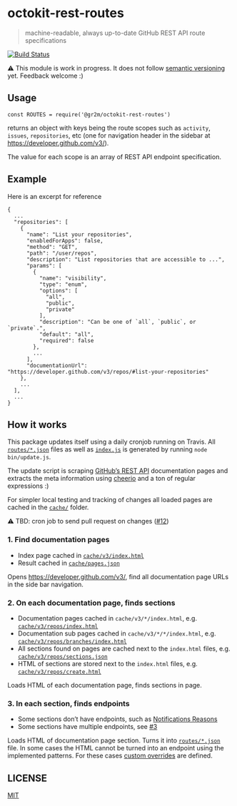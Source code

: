 # octokit-rest-routes

> machine-readable, always up-to-date GitHub REST API route specifications

[![Build Status](https://travis-ci.org/gr2m/octokit-rest-routes.svg?branch=master)](https://travis-ci.org/gr2m/octokit-rest-routes)

⚠️ This module is work in progress. It does not follow [semantic versioning](https://semver.org/) yet. Feedback welcome :)

## Usage

```
const ROUTES = require('@gr2m/octokit-rest-routes')
```

returns an object with keys being the route scopes such as `activity`, `issues`,
`repositories`, etc (one for navigation header in the sidebar at https://developer.github.com/v3/).

The value for each scope is an array of REST API endpoint specification.

## Example

Here is an excerpt for reference

```
{
  ...
  "repositories": [
    {
      "name": "List your repositories",
      "enabledForApps": false,
      "method": "GET",
      "path": "/user/repos",
      "description": "List repositories that are accessible to ...",
      "params": [
        {
          "name": "visibility",
          "type": "enum",
          "options": [
            "all",
            "public",
            "private"
          ],
          "description": "Can be one of `all`, `public`, or `private`.",
          "default": "all",
          "required": false
        },
        ...
      ],
      "documentationUrl": "https://developer.github.com/v3/repos/#list-your-repositories"
    },
    ...
  ],
  ...
}
```

## How it works

This package updates itself using a daily cronjob running on Travis. All
[`routes/*.json`](routes/) files as well as [`index.js`](index.js) is
generated by running `node bin/update.js`.

The update script is scraping [GitHub’s REST API](https://developer.github.com/v3/)
documentation pages and extracts the meta information using [cheerio](https://www.npmjs.com/package/cheerio)
and a ton of regular expressions :)

For simpler local testing and tracking of changes all loaded pages are cached
in the [`cache/`](cache/) folder.

⚠️ TBD: cron job to send pull request on changes ([#12](https://github.com/gr2m/octokit-rest-routes/issues/12))

### 1. Find documentation pages

- Index page cached in [`cache/v3/index.html`](cache/v3/index.html)
- Result cached in [`cache/pages.json`](cache/pages.json)

Opens https://developer.github.com/v3/, find all documentation page URLs
in the side bar navigation.

### 2. On each documentation page, finds sections

- Documentation pages cached in `cache/v3/*/index.html`, e.g. [`cache/v3/repos/index.html`](cache/v3/repos/index.html)
- Documentation sub pages cached in `cache/v3/*/*/index.html`, e.g. [`cache/v3/repos/branches/index.html`](cache/v3/repos/branches/index.html)
- All sections found on pages are cached next to the `index.html` files, e.g. [`cache/v3/repos/sections.json`](cache/v3/repos/sections.json)
- HTML of sections are stored next to the `index.html` files, e.g. [`cache/v3/repos/create.html`](cache/v3/repos/create.html)

Loads HTML of each documentation page, finds sections in page.

### 3. In each section, finds endpoints

- Some sections don’t have endpoints, such as [Notifications Reasons](https://developer.github.com/v3/activity/notifications/#notification-reasons)
- Some sections have multiple endpoints, see [#3](https://github.com/gr2m/octokit-rest-routes/issues/3)

Loads HTML of documentation page section. Turns it into [`routes/*.json`](routes/) file.
In some cases the HTML cannot be turned into an endpoint using the implemented patterns.
For these cases [custom overrides](lib/endpoint/overrides) are defined.

## LICENSE

[MIT](LICENSE.md)
